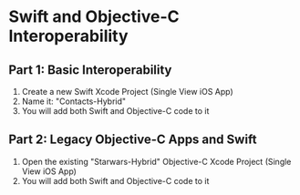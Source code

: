 # Swift and Objective-C Interoperability 

## Part 1: Basic Interoperability

1. Create a new Swift Xcode Project (Single View iOS App)
2. Name it: "Contacts-Hybrid"
3. You will add both Swift and Objective-C code to it
    
    
## Part 2: Legacy Objective-C Apps and Swift

1. Open the existing "Starwars-Hybrid" Objective-C Xcode Project (Single View iOS App)
2. You will add both Swift and Objective-C code to it
